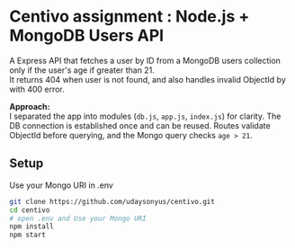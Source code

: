 # Centivo assignment : Node.js + MongoDB Users API

A Express API that fetches a user by ID from a MongoDB users collection only if the user's age if greater than 21.  
It returns 404 when user is not found, and also handles invalid ObjectId by with 400 error.

**Approach:**  
I separated the app into modules (`db.js`, `app.js`, `index.js`) for clarity. The DB connection is established once and can be reused. Routes validate ObjectId before querying, and the Mongo query checks `age > 21`.

## Setup
Use your Mongo URI in .env

```bash
git clone https://github.com/udaysonyus/centivo.git
cd centivo
# open .env and Use your Mongo URI
npm install
npm start

